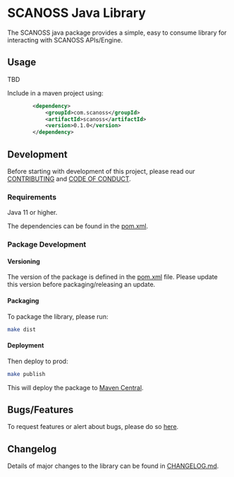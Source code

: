 # SCANOSS Java Library
The SCANOSS java package provides a simple, easy to consume library for interacting with SCANOSS APIs/Engine.


## Usage
TBD

Include in a maven project using:
```xml
        <dependency>
            <groupId>com.scanoss</groupId>
            <artifactId>scanoss</artifactId>
            <version>0.1.0</version>
        </dependency>
```

## Development
Before starting with development of this project, please read our [CONTRIBUTING](CONTRIBUTING.md) and [CODE OF CONDUCT](CODE_OF_CONDUCT.md).

### Requirements
Java 11 or higher.

The dependencies can be found in the [pom.xml](pom.xml).

### Package Development

#### Versioning
The version of the package is defined in the [pom.xml](pom.xml) file. Please update this version before packaging/releasing an update.

#### Packaging
To package the library, please run:
```bash
make dist
```

#### Deployment

Then deploy to prod:
```bash
make publish
```
This will deploy the package to [Maven Central](https://maven.org/?).

## Bugs/Features
To request features or alert about bugs, please do so [here](https://github.com/scanoss/scanoss.java/issues).

## Changelog
Details of major changes to the library can be found in [CHANGELOG.md](CHANGELOG.md).
